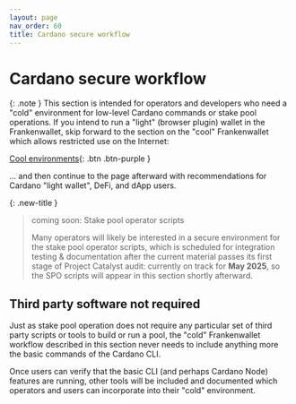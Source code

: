 ```yaml
---
layout: page
nav_order: 60
title: Cardano secure workflow
---
```

# Cardano secure workflow

{: .note }
This section is intended for operators and developers who need a "cold" environment for low-level Cardano commands or stake pool operations.  If you intend to run a "light" (browser plugin) wallet in the Frankenwallet, skip forward to the section on the "cool" Frankenwallet which allows restricted use on the Internet:

[Cool environments](/cool){: .btn .btn-purple }

... and then continue to the page afterward with recommendations for Cardano "light wallet", DeFi, and dApp users.

{: .new-title }
> coming soon: Stake pool operator scripts
>
> Many operators will likely be interested in a secure environment for the stake pool operator scripts, which is scheduled for integration testing & documentation after the current material passes its first stage of Project Catalyst audit: currently on track for **May 2025**, so the SPO scripts will appear in this section shortly afterward.

## Third party software not required

Just as stake pool operation does not require any particular set of third party scripts or tools to build or run a pool, the "cold" Frankenwallet workflow described in this section never needs to include anything more the basic commands of the Cardano CLI.

Once users can verify that the basic CLI (and perhaps Cardano Node) features are running, other tools will be included and documented which operators and users can incorporate into their "cold" environment.
